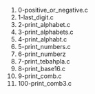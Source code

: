 1. 0-positive_or_negative.c
2. 1-last_digit.c
3. 2-print_alphabet.c
4. 3-print_alphabets.c
5. 4-print_alphabt.c
6. 5-print_numbers.c
7. 6-print_numberz
8. 7-print_tebahpla.c
9. 8-print_base16.c
10. 9-print_comb.c
11. 100-print_comb3.c 

